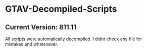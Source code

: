 # GTAV-Decompiled-Scripts
## Current Version: 811.11

All scripts were automatically decompiled. I didnt check any file for mistakes and whatsoever.
